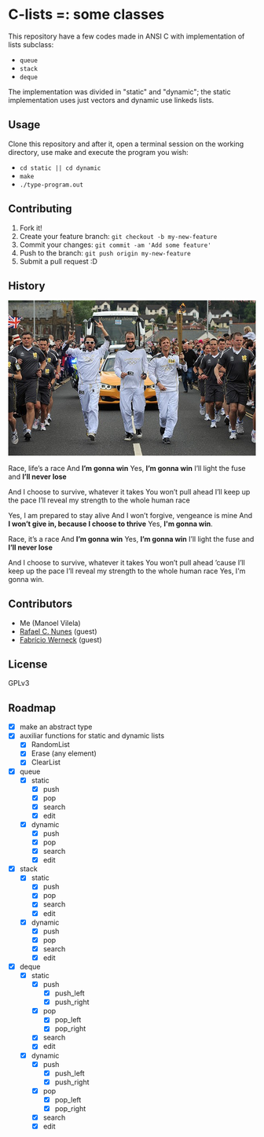 # C-lists =: some classes 

This repository have a few codes made in ANSI C with implementation of lists subclass:

* `queue`
* `stack`
* `deque`

The implementation was divided in "static" and "dynamic"; the static implementation uses just vectors and dynamic use linkeds lists.

## Usage

Clone this repository and after it, open a terminal session on the working directory, use make and execute the program you wish:
  
* `cd static || cd dynamic`
* `make`
* `./type-program.out`

## Contributing

1. Fork it!
2. Create your feature branch: `git checkout -b my-new-feature`
3. Commit your changes: `git commit -am 'Add some feature'`
4. Push to the branch: `git push origin my-new-feature`
5. Submit a pull request :D

## History

![my-delicious-state](survival.jpg)

Race, life’s a race
And **I’m gonna win**
Yes, **I’m gonna win**
I’ll light the fuse and **I’ll never lose**

And I choose to survive, whatever it takes
You won’t pull ahead
I’ll keep up the pace
I’ll reveal my strength to the whole human race

Yes, I am prepared to stay alive
And I won’t forgive, vengeance is mine
And **I won’t give in, because I choose to thrive**
Yes, **I'm gonna win**.

Race, it’s a race
And **I’m gonna win**
Yes, **I’m gonna win**
I’ll light the fuse and **I’ll never lose**

And I choose to survive, whatever it takes
You won’t pull ahead ’cause I’ll keep up the pace
I’ll reveal my strength to the whole human race
Yes, I'm gonna win.


## Contributors
  
* Me (Manoel Vilela)
* [Rafael C. Nunes](https://github.com/rafaelcn) (guest)
* [Fabrício Werneck](https://github.com/Fawers) (guest)

## License

GPLv3

## Roadmap
- [X] make an abstract type
- [X] auxiliar functions for static and dynamic lists
  - [X] RandomList
  - [X] Erase (any element)
  - [X] ClearList
- [X] queue
  - [X] static
    - [X] push
    - [X] pop
    - [X] search
    - [X] edit
  - [X] dynamic
    - [X] push
    - [X] pop
    - [X] search
    - [X] edit
- [X] stack
  - [X] static
    - [X] push
    - [X] pop
    - [X] search
    - [X] edit
  - [X] dynamic
    - [X] push
    - [X] pop
    - [X] search
    - [X] edit
- [x] deque
  - [X] static
    - [X] push
      - [X] push_left
      - [X] push_right
    - [X] pop
      - [X] pop_left
      - [X] pop_right
    - [X] search
    - [X] edit
  - [X] dynamic
    - [X] push
      - [X] push_left
      - [X] push_right
    - [X] pop
      - [X] pop_left
      - [X] pop_right
    - [X] search
    - [X] edit
